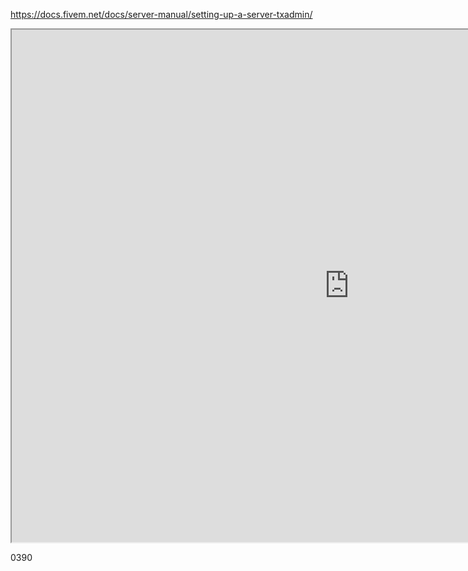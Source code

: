 
https://docs.fivem.net/docs/server-manual/setting-up-a-server-txadmin/

<iframe src=https://docs.fivem.net/docs/server-manual/setting-up-a-server-txadmin/ width="1080" height="820"></iframe>  

0390